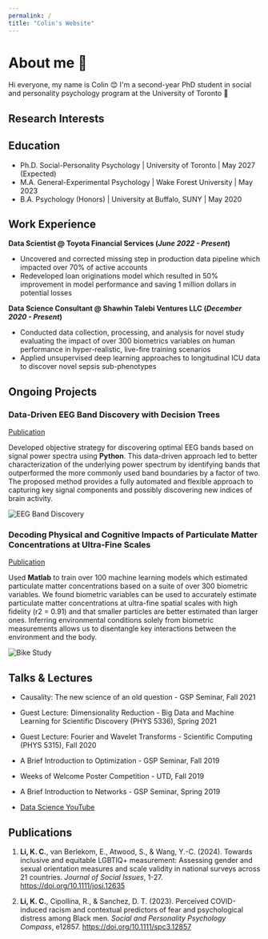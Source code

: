 ```yaml
---
permalink: /
title: "Colin's Website"
---
```


# About me 👋 
Hi everyone, my name is Colin 😊 I'm a second-year PhD student in social and personality psychology program at the University of Toronto 🍁

## Research Interests


## Education
- Ph.D. Social-Personality Psychology | University of Toronto | May 2027 (Expected)						 
- M.A. General-Experimental Psychology | Wake Forest University | May 2023			        		
- B.A. Psychology (Honors) | University at Buffalo, SUNY | May 2020

## Work Experience
**Data Scientist @ Toyota Financial Services (_June 2022 - Present_)**
- Uncovered and corrected missing step in production data pipeline which impacted over 70% of active accounts
- Redeveloped loan originations model which resulted in 50% improvement in model performance and saving 1 million dollars in potential losses

**Data Science Consultant @ Shawhin Talebi Ventures LLC (_December 2020 - Present_)**
- Conducted data collection, processing, and analysis for novel study evaluating the impact of over 300 biometrics variables on human performance in hyper-realistic, live-fire training scenarios
- Applied unsupervised deep learning approaches to longitudinal ICU data to discover novel sepsis sub-phenotypes

## Ongoing Projects
### Data-Driven EEG Band Discovery with Decision Trees
[Publication](https://www.mdpi.com/1424-8220/22/8/3048)

Developed objective strategy for discovering optimal EEG bands based on signal power spectra using **Python**. This data-driven approach led to better characterization of the underlying power spectrum by identifying bands that outperformed the more commonly used band boundaries by a factor of two. The proposed method provides a fully automated and flexible approach to capturing key signal components and possibly discovering new indices of brain activity.

![EEG Band Discovery](/assets/img/eeg_band_discovery.jpeg)

### Decoding Physical and Cognitive Impacts of Particulate Matter Concentrations at Ultra-Fine Scales
[Publication](https://www.mdpi.com/1424-8220/22/11/4240)

Used **Matlab** to train over 100 machine learning models which estimated particulate matter concentrations based on a suite of over 300 biometric variables. We found biometric variables can be used to accurately estimate particulate matter concentrations at ultra-fine spatial scales with high fidelity (r2 = 0.91) and that smaller particles are better estimated than larger ones. Inferring environmental conditions solely from biometric measurements allows us to disentangle key interactions between the environment and the body.

![Bike Study](/assets/img/bike_study.jpeg)

## Talks & Lectures
- Causality: The new science of an old question - GSP Seminar, Fall 2021
- Guest Lecture: Dimensionality Reduction - Big Data and Machine Learning for Scientific Discovery (PHYS 5336), Spring 2021
- Guest Lecture: Fourier and Wavelet Transforms - Scientific Computing (PHYS 5315), Fall 2020
- A Brief Introduction to Optimization - GSP Seminar, Fall 2019
- Weeks of Welcome Poster Competition - UTD, Fall 2019
- A Brief Introduction to Networks - GSP Seminar, Spring 2019

- [Data Science YouTube](https://www.youtube.com/channel/UCa9gErQ9AE5jT2DZLjXBIdA)

## Publications
1.	**Li, K. C.**, van Berlekom, E., Atwood, S., & Wang, Y.-C. (2024). Towards inclusive and equitable LGBTIQ+ measurement: Assessing gender and sexual orientation measures and scale validity in national surveys across 21 countries. *Journal of Social Issues*, 1-27. https://doi.org/10.1111/josi.12635 

2.	**Li, K. C.**, Cipollina, R., & Sanchez, D. T. (2023). Perceived COVID-induced racism and contextual predictors of fear and psychological distress among Black men. *Social and Personality Psychology Compass*, e12857. https://doi.org/10.1111/spc3.12857

